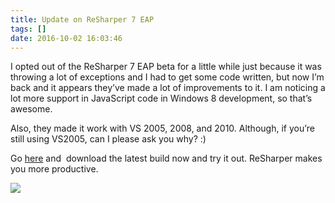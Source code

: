 ```yaml
---
title: Update on ReSharper 7 EAP
tags: []
date: 2016-10-02 16:03:46
---
```


I opted out of the ReSharper 7 EAP beta for a little while just because it was throwing a lot of exceptions and I had to get some code written, but now I&rsquo;m back and it appears they&rsquo;ve made a lot of improvements to it. I am noticing a lot more support in JavaScript code in Windows 8 development, so that&rsquo;s awesome.

Also, they made it work with VS 2005, 2008, and 2010\. Although, if you&rsquo;re still using VS2005, can I please ask you why? :)

Go [here](http://confluence.jetbrains.net/display/ReSharper/ReSharper+7+EAP) and&nbsp; download the latest build now and try it out. ReSharper makes you more productive.

![](http://codefoster.blob.core.windows.net/site/image/7ce90870b97b4e41a7b9c746346a0366/rs7eap_01_1.png)